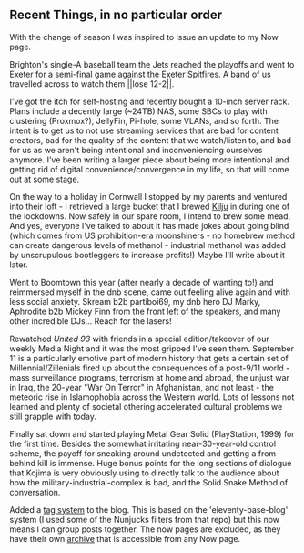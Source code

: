 ## Recent Things, in no particular order

With the change of season I was inspired to issue an update to my Now page.

Brighton's single-A baseball team the Jets reached the playoffs and went
to Exeter for a semi-final game against the Exeter Spitfires. A band of us
travelled across to watch them ||lose 12-2||.

I've got the itch for self-hosting and recently bought a 10-inch server rack.
Plans include a decently large (~24TB) NAS, some SBCs to play with clustering
(Proxmox?), JellyFin, Pi-hole, some VLANs, and so forth. The intent is to
get us to not use streaming services that are bad for content creators, bad
for the quality of the content that we watch/listen to, and bad for us as
we aren't being intentional and inconveniencing ourselves anymore. I've been
writing a larger piece about being more intentional and getting rid of digital
convenience/convergence in my life, so that will come out at some stage.

On the way to a holiday in Cornwall I stopped by my parents and ventured into
their loft - I retrieved a large bucket that I brewed [Kilju][0] in during one
of the lockdowns. Now safely in our spare room, I intend to brew some mead. And
yes, everyone I've talked to about it has made jokes about going blind (which
comes from US prohibition-era moonshiners - no homebrew method can create
dangerous levels of methanol - industrial methanol was added by unscrupulous
bootleggers to increase profits!) Maybe I'll write about it later.

Went to Boomtown this year (after nearly a decade of wanting to!) and reimmersed
myself in the dnb scene, came out feeling alive again and with less social
anxiety. Skream b2b partiboi69, my dnb hero DJ Marky, Aphrodite b2b Mickey Finn
from the front left of the speakers, and many other incredible DJs... Reach for
the lasers!

Rewatched _United 93_ with friends in a special edition/takeover of our
weekly Media Night and it was the most gripped I've seen them. September 11
is a particularly emotive part of modern history that gets a certain set of
Millennial/Zillenials fired up about the consequences of a post-9/11 world -
mass surveillance programs, terrorism at home and abroad, the unjust war in
Iraq, the 20-year "War On Terror" in Afghanistan, and not least - the meteoric
rise in Islamophobia across the Western world. Lots of lessons not learned and
plenty of societal othering accelerated cultural problems we still grapple with
today.

Finally sat down and started playing Metal Gear Solid (PlayStation, 1999) for
the first time. Besides the somewhat irritating near-30-year-old control
scheme, the payoff for sneaking around undetected and getting a from-behind
kill is immense. Huge bonus points for the long sections of dialogue that
Kojima is very obviously using to directly talk to the audience about how the
military-industrial-complex is bad, and the Solid Snake Method of conversation.

Added a [tag system][1] to the blog. This is based on the 'eleventy-base-blog'
system (I used some of the Nunjucks filters from that repo) but this now means I
can group posts together. The now pages are excluded, as they have their own
[archive][2] that is accessible from any Now page.

[0]: https://en.wikipedia.org/wiki/Kilju
[1]: /blog/tags
[2]: /now/archive
